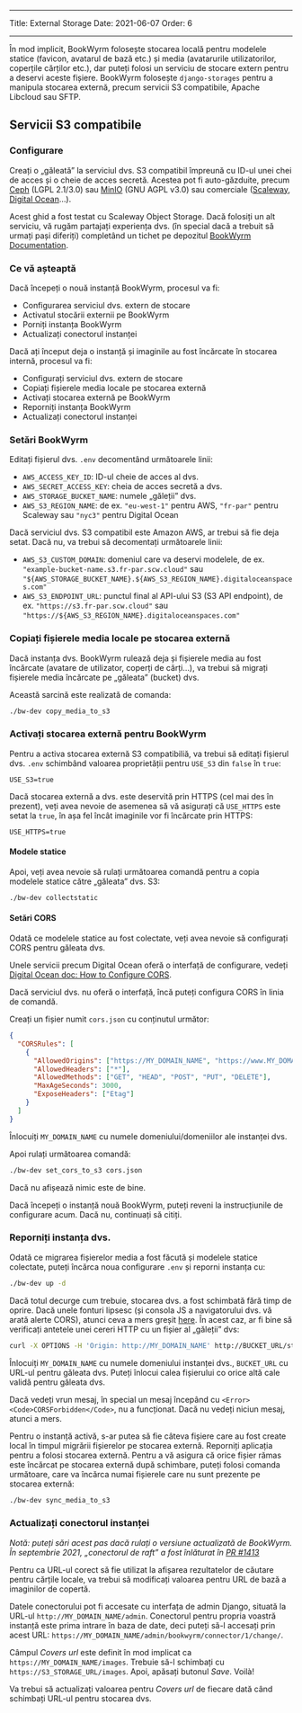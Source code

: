 - - -
Title: External Storage Date: 2021-06-07 Order: 6
- - -

În mod implicit, BookWyrm folosește stocarea locală pentru modelele statice (favicon, avatarul de bază etc.) și media (avatarurile utilizatorilor, coperțile cărților etc.), dar puteți folosi un serviciu de stocare extern pentru a deservi aceste fișiere. BookWyrm folosește `django-storages` pentru a manipula stocarea externă, precum servicii S3 compatibile, Apache Libcloud sau SFTP.

## Servicii S3 compatibile

### Configurare

Creați o „găleată” la serviciul dvs. S3 compatibil împreună cu ID-ul unei chei de acces și o cheie de acces secretă. Acestea pot fi auto-găzduite, precum [Ceph](https://ceph.io/en/) (LGPL 2.1/3.0) sau [MinIO](https://min.io/) (GNU AGPL v3.0) sau comerciale ([Scaleway](https://www.scaleway.com/en/docs/object-storage-feature/), [Digital Ocean](https://www.digitalocean.com/community/tutorials/how-to-create-a-digitalocean-space-and-api-key)…).

Acest ghid a fost testat cu Scaleway Object Storage. Dacă folosiți un alt serviciu, vă rugăm partajați experiența dvs. (în special dacă a trebuit să urmați pași diferiți) completând un tichet pe depozitul [BookWyrm Documentation](https://github.com/bookwyrm-social/documentation).

### Ce vă așteaptă

Dacă începeți o nouă instanță BookWyrm, procesul va fi:

- Configurarea serviciul dvs. extern de stocare
- Activatul stocării externii pe BookWyrm
- Porniți instanța BookWyrm
- Actualizați conectorul instanței

Dacă ați început deja o instanță și imaginile au fost încărcate în stocarea internă, procesul va fi:

- Configurați serviciul dvs. extern de stocare
- Copiați fișierele media locale pe stocarea externă
- Activați stocarea externă pe BookWyrm
- Reporniți instanța BookWyrm
- Actualizați conectorul instanței

### Setări BookWyrm

Editați fișierul dvs. `.env` decomentând următoarele linii:

- `AWS_ACCESS_KEY_ID`: ID-ul cheie de acces al dvs.
- `AWS_SECRET_ACCESS_KEY`: cheia de acces secretă a dvs.
- `AWS_STORAGE_BUCKET_NAME`: numele „găleții” dvs.
- `AWS_S3_REGION_NAME`: de ex. `"eu-west-1"` pentru AWS, `"fr-par"` pentru Scaleway sau `"nyc3"` pentru Digital Ocean

Dacă serviciul dvs. S3 compatibil este Amazon AWS, ar trebui să fie deja setat. Dacă nu, va trebui să decomentați următoarele linii:

- `AWS_S3_CUSTOM_DOMAIN`: domeniul care va deservi modelele, de ex. `"example-bucket-name.s3.fr-par.scw.cloud"` sau `"${AWS_STORAGE_BUCKET_NAME}.${AWS_S3_REGION_NAME}.digitaloceanspaces.com"`
- `AWS_S3_ENDPOINT_URL`: punctul final al API-ului S3 (S3 API endpoint), de ex. `"https://s3.fr-par.scw.cloud"` sau `"https://${AWS_S3_REGION_NAME}.digitaloceanspaces.com"`

### Copiați fișierele media locale pe stocarea externă

Dacă instanța dvs. BookWyrm rulează deja și fișierele media au fost încărcate (avatare de utilizator, coperți de cărți…), va trebui să migrați fișierele media încărcate pe „găleata” (bucket) dvs.

Această sarcină este realizată de comanda:

```bash
./bw-dev copy_media_to_s3
```

### Activați stocarea externă pentru BookWyrm

Pentru a activa stocarea externă S3 compatibiliă, va trebui să editați fișierul dvs. `.env` schimbând valoarea proprietății pentru `USE_S3` din `false` în `true`:

```
USE_S3=true
```

Dacă stocarea externă a dvs. este deservită prin HTTPS (cel mai des în prezent), veți avea nevoie de asemenea să vă asigurați că `USE_HTTPS` este setat la `true`, în așa fel încât imaginile vor fi încărcate prin HTTPS:

```
USE_HTTPS=true
```

#### Modele statice

Apoi, veți avea nevoie să rulați următoarea comandă pentru a copia modelele statice către „găleata” dvs. S3:

```bash
./bw-dev collectstatic
```

#### Setări CORS

Odată ce modelele statice au fost colectate, veți avea nevoie să configurați CORS pentru găleata dvs.

Unele servicii precum Digital Ocean oferă o interfață de configurare, vedeți [Digital Ocean doc: How to Configure CORS](https://docs.digitalocean.com/products/spaces/how-to/configure-cors/).

Dacă serviciul dvs. nu oferă o interfață, încă puteți configura CORS în linia de comandă.

Creați un fișier numit `cors.json` cu conținutul următor:

```json
{
  "CORSRules": [
    {
      "AllowedOrigins": ["https://MY_DOMAIN_NAME", "https://www.MY_DOMAIN_NAME"],
      "AllowedHeaders": ["*"],
      "AllowedMethods": ["GET", "HEAD", "POST", "PUT", "DELETE"],
      "MaxAgeSeconds": 3000,
      "ExposeHeaders": ["Etag"]
    }
  ]
}
```

Înlocuiți `MY_DOMAIN_NAME` cu numele domeniului/domeniilor ale instanței dvs.

Apoi rulați următoarea comandă:

```bash
./bw-dev set_cors_to_s3 cors.json
```

Dacă nu afișează nimic este de bine.

Dacă începeți o instanță nouă BookWyrm, puteți reveni la instrucțiunile de configurare acum. Dacă nu, continuați să citiți.

### Reporniți instanța dvs.

Odată ce migrarea fișierelor media a fost făcută și modelele statice colectate, puteți încărca noua configurare `.env` și reporni instanța cu:

```bash
./bw-dev up -d
```

Dacă totul decurge cum trebuie, stocarea dvs. a fost schimbată fără timp de oprire. Dacă unele fonturi lipsesc (și consola JS a navigatorului dvs. vă arată alerte CORS), atunci ceva a mers greșit [here](#cors-settings). În acest caz, ar fi bine să verificați antetele unei cereri HTTP cu un fișier al „găleții” dvs:

```bash
curl -X OPTIONS -H 'Origin: http://MY_DOMAIN_NAME' http://BUCKET_URL/static/images/logo-small.png -H "Access-Control-Request-Method: GET"
```

Înlocuiți `MY_DOMAIN_NAME` cu numele domeniului instanței dvs., `BUCKET_URL` cu URL-ul pentru găleata dvs. Puteți înlocui calea fișierului co orice altă cale validă pentru găleata dvs.

Dacă vedeți vrun mesaj, în special un mesaj începând cu `<Error><Code>CORSForbidden</Code>`, nu a funcționat. Dacă nu vedeți niciun mesaj, atunci a mers.

Pentru o instanță activă, s-ar putea să fie câteva fișiere care au fost create local în timpul migrării fișierelor pe stocarea externă. Reporniți aplicația pentru a folosi stocarea externă. Pentru a vă asigura că orice fișier rămas este încărcat pe stocarea externă după schimbare, puteți folosi comanda următoare, care va încărca numai fișierele care nu sunt prezente pe stocarea externă:

```bash
./bw-dev sync_media_to_s3
```

### Actualizați conectorul instanței

*Notă: puteți sări acest pas dacă rulați o versiune actualizată de BookWyrm. În septembrie 2021, „conectorul de raft” a fost înlăturat în [PR #1413](https://github.com/bookwyrm-social/bookwyrm/pull/1413)*

Pentru ca URL-ul corect să fie utilizat la afișarea rezultatelor de căutare pentru cărțile locale, va trebui să modificați valoarea pentru URL de bază a imaginilor de copertă.

Datele conectorului pot fi accesate cu interfața de admin Django, situată la URL-ul `http://MY_DOMAIN_NAME/admin`. Conectorul pentru propria voastră instanță este prima intrare în baza de date, deci puteți să-l accesați prin acest URL: `https://MY_DOMAIN_NAME/admin/bookwyrm/connector/1/change/`.

Câmpul _Covers url_ este definit în mod implicat ca `https://MY_DOMAIN_NAME/images`. Trebuie să-l schimbați cu `https://S3_STORAGE_URL/images`. Apoi, apăsați butonul _Save_. Voilà!

Va trebui să actualizați valoarea pentru _Covers url_ de fiecare dată când schimbați URL-ul pentru stocarea dvs.
